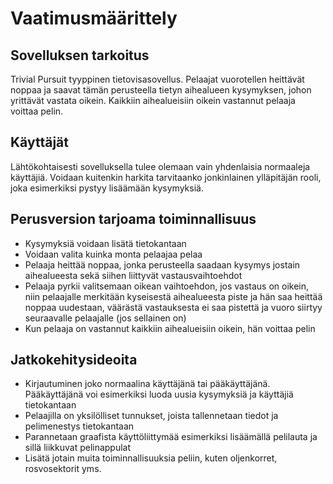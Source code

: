 # Vaatimusmäärittely

## Sovelluksen tarkoitus

Trivial Pursuit tyyppinen tietovisasovellus. Pelaajat vuorotellen heittävät noppaa ja saavat tämän perusteella tietyn aihealueen kysymyksen, johon yrittävät vastata oikein. 
Kaikkiin aihealueisiin oikein vastannut pelaaja voittaa pelin. 

## Käyttäjät

Lähtökohtaisesti sovelluksella tulee olemaan vain yhdenlaisia normaaleja käyttäjiä. 
Voidaan kuitenkin harkita tarvitaanko jonkinlainen ylläpitäjän rooli, joka esimerkiksi pystyy lisäämään kysymyksiä.

## Perusversion tarjoama toiminnallisuus

- Kysymyksiä voidaan lisätä tietokantaan
- Voidaan valita kuinka monta pelaajaa pelaa
- Pelaaja heittää noppaa, jonka perusteella saadaan kysymys jostain aihealueesta sekä siihen liittyvät vastausvaihtoehdot
- Pelaaja pyrkii valitsemaan oikean vaihtoehdon, jos vastaus on oikein, niin pelaajalle merkitään kyseisestä aihealueesta piste ja hän saa heittää noppaa uudestaan, väärästä vastauksesta ei saa pistettä ja vuoro siirtyy seuraavalle pelaajalle (jos sellainen on)
- Kun pelaaja on vastannut kaikkiin aihealueisiin oikein, hän voittaa pelin 

## Jatkokehitysideoita

- Kirjautuminen joko normaalina käyttäjänä tai pääkäyttäjänä. Pääkäyttäjänä voi esimerkiksi luoda uusia kysymyksiä ja käyttäjiä tietokantaan
- Pelaajilla on yksilölliset tunnukset, joista tallennetaan tiedot ja pelimenestys tietokantaan
- Parannetaan graafista käyttöliittymää esimerkiksi lisäämällä pelilauta ja sillä liikkuvat pelinappulat
- Lisätä jotain muita toiminnallisuuksia peliin, kuten oljenkorret, rosvosektorit yms. 
